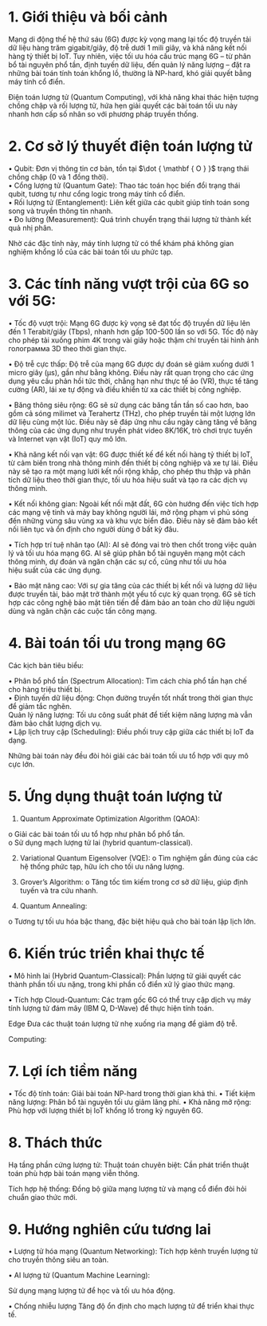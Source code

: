 

# 1. Giới thiệu và bối cảnh

Mạng di động thế hệ thứ sáu (6G) được kỳ vọng mang lại tốc độ truyền tải dữ liệu hàng trăm gigabit/giây, độ trễ dưới 1 mili giây, và khả năng kết nối hàng tỷ thiết bị IoT. Tuy nhiên, việc tối ưu hóa cấu trúc mạng 6G – từ phân bổ tài nguyên phổ tần, định tuyến dữ liệu, đến quản lý năng lượng – đặt ra những bài toán tính toán khổng lồ, thường là NP-hard, khó giải quyết bằng máy tính cổ điển.

Điện toán lượng tử (Quantum Computing), với khả năng khai thác hiện tượng chồng chập và rối lượng tử, hứa hẹn giải quyết các bài toán tối ưu này nhanh hơn cấp số nhân so với phương pháp truyền thống.

# 2. Cơ sở lý thuyết điện toán lượng tử

• Qubit: Đơn vị thông tin cơ bản, tồn tại $\dot { \mathbf { O } }$ trạng thái chồng chập (0 và 1 đồng thời).   
• Cổng lượng tử (Quantum Gate): Thao tác toán học biến đổi trạng thái qubit, tương tự như cổng logic trong máy tính cổ điển.   
• Rối lượng tử (Entanglement): Liên kết giữa các qubit giúp tính toán song song và truyền thông tin nhanh.   
• Đo lường (Measurement): Quá trình chuyển trạng thái lượng tử thành kết quả nhị phân.

Nhờ các đặc tính này, máy tính lượng tử có thể khám phá không gian nghiệm khổng lồ của các bài toán tối ưu phức tạp.

# 3. Các tính năng vượt trội của 6G so với 5G:

• Tốc độ vượt trội: Mạng 6G được kỳ vọng sẽ đạt tốc độ truyền dữ liệu lên đến 1 Terabit/giây (Tbps), nhanh hơn gấp 100-500 lần so với 5G. Tốc độ này cho phép tải xuống phim 4K trong vài giây hoặc thậm chí truyền tải hình ảnh голограмма 3D theo thời gian thực.



• Độ trễ cực thấp: Độ trễ của mạng 6G được dự đoán sẽ giảm xuống dưới 1 micro giây (µs), gần như bằng không. Điều này rất quan trọng cho các ứng dụng yêu cầu phản hồi tức thời, chẳng hạn như thực tế ảo (VR), thực tế tăng cường (AR), lái xe tự động và điều khiển từ xa các thiết bị công nghiệp.

• Băng thông siêu rộng: 6G sẽ sử dụng các băng tần tần số cao hơn, bao gồm cả sóng milimet và Terahertz (THz), cho phép truyền tải một lượng lớn dữ liệu cùng một lúc. Điều này sẽ đáp ứng nhu cầu ngày càng tăng về băng thông của các ứng dụng như truyền phát video 8K/16K, trò chơi trực tuyến và Internet vạn vật (IoT) quy mô lớn.

• Khả năng kết nối vạn vật: 6G được thiết kế để kết nối hàng tỷ thiết bị IoT, từ cảm biến trong nhà thông minh đến thiết bị công nghiệp và xe tự lái. Điều này sẽ tạo ra một mạng lưới kết nối rộng khắp, cho phép thu thập và phân tích dữ liệu theo thời gian thực, tối ưu hóa hiệu suất và tạo ra các dịch vụ thông minh.

• Kết nối không gian: Ngoài kết nối mặt đất, 6G còn hướng đến việc tích hợp các mạng vệ tinh và máy bay không người lái, mở rộng phạm vi phủ sóng đến những vùng sâu vùng xa và khu vực biển đảo. Điều này sẽ đảm bảo kết nối liên tục và ổn định cho người dùng ở bất kỳ đâu.

• Tích hợp trí tuệ nhân tạo (AI): AI sẽ đóng vai trò then chốt trong việc quản lý và tối ưu hóa mạng 6G. AI sẽ giúp phân bổ tài nguyên mạng một cách thông minh, dự đoán và ngăn chặn các sự cố, cũng như tối ưu hóa   
hiệu suất của các ứng dụng.

• Bảo mật nâng cao: Với sự gia tăng của các thiết bị kết nối và lượng dữ liệu được truyền tải, bảo mật trở thành một yếu tố cực kỳ quan trọng. 6G sẽ tích hợp các công nghệ bảo mật tiên tiến để đảm bảo an toàn cho dữ liệu người dùng và ngăn chặn các cuộc tấn công mạng.



# 4. Bài toán tối ưu trong mạng 6G

Các kịch bản tiêu biểu:

• Phân bổ phổ tần (Spectrum Allocation): Tìm cách chia phổ tần hạn chế cho hàng triệu thiết bị.   
• Định tuyến dữ liệu động: Chọn đường truyền tốt nhất trong thời gian thực để giảm tắc nghẽn.   
Quản lý năng lượng: Tối ưu công suất phát để tiết kiệm năng lượng mà vẫn đảm bảo chất lượng dịch vụ.   
• Lập lịch truy cập (Scheduling): Điều phối truy cập giữa các thiết bị IoT đa dạng.

Những bài toán này đều đòi hỏi giải các bài toán tối ưu tổ hợp với quy mô cực lớn.

# 5. Ứng dụng thuật toán lượng tử

1. Quantum Approximate Optimization Algorithm (QAOA):

o Giải các bài toán tối ưu tổ hợp như phân bổ phổ tần.   
o Sử dụng mạch lượng tử lai (hybrid quantum-classical).

2. Variational Quantum Eigensolver (VQE): o Tìm nghiệm gần đúng của các hệ thống phức tạp, hữu ích cho tối ưu năng lượng.

3. Grover’s Algorithm: o Tăng tốc tìm kiếm trong cơ sở dữ liệu, giúp định tuyến và tra cứu nhanh.

4. Quantum Annealing:



o Tương tự tối ưu hóa bậc thang, đặc biệt hiệu quả cho bài toán lập lịch lớn.

# 6. Kiến trúc triển khai thực tế

• Mô hình lai (Hybrid Quantum-Classical): Phần lượng tử giải quyết các thành phần tối ưu nặng, trong khi phần cổ điển xử lý giao thức mạng.

• Tích hợp Cloud-Quantum: Các trạm gốc 6G có thể truy cập dịch vụ máy tính lượng tử đám mây (IBM Q, D-Wave) để thực hiện tính toán.

Edge Đưa các thuật toán lượng tử nhẹ xuống rìa mạng để giảm độ trễ.

Computing:

# 7. Lợi ích tiềm năng

• Tốc độ tính toán: Giải bài toán NP-hard trong thời gian khả thi. • Tiết kiệm năng lượng: Phân bổ tài nguyên tối ưu giảm lãng phí. • Khả năng mở rộng: Phù hợp với lượng thiết bị IoT khổng lồ trong kỷ nguyên 6G.

# 8. Thách thức

Hạ tầng phần cứng lượng tử: Thuật toán chuyên biệt: Cần phát triển thuật toán phù hợp bài toán mạng viễn thông.



Tích hợp hệ thống: Đồng bộ giữa mạng lượng tử và mạng cổ điển đòi hỏi chuẩn giao thức mới.

# 9. Hướng nghiên cứu tương lai

• Lượng tử hóa mạng (Quantum Networking): Tích hợp kênh truyền lượng tử cho truyền thông siêu an toàn.

• AI lượng tử (Quantum Machine Learning):

Sử dụng mạng lượng tử để học và tối ưu hóa động.

• Chống nhiễu lượng Tăng độ ổn định cho mạch lượng tử để triển khai thực tế.